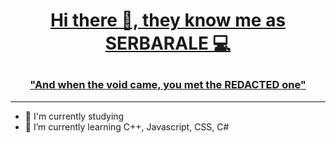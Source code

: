 # [<p align="center"> Hi there 👋, they know me as SERBARALE 💻](https://github.com/serbarale)
### [<p align="center"> "And when the void came, you met the REDACTED one"](https://github.com/serbarale)

---

- 📖 I'm currently studying
- 🌱 I’m currently learning C++, Javascript, CSS, C#
